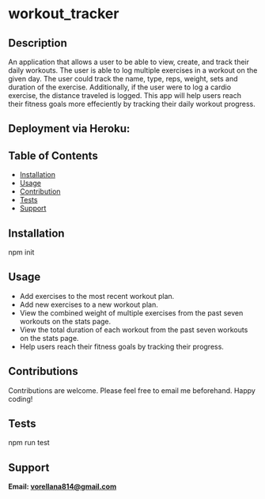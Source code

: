 # workout_tracker

## Description
An application that allows a user to be able to view, create, and track their daily workouts. The user is able to log multiple exercises in a workout on the given day. The user could track the name, type, reps, weight, sets and duration of the exercise. Additionally, if the user were to log a cardio exercise, the distance traveled is logged. This app will help users reach their fitness goals more effeciently by tracking their daily workout progress.

## Deployment via Heroku:


## Table of Contents
* [Installation](#installation)
* [Usage](#usage)
* [Contribution](#contributions)
* [Tests](#tests)
* [Support](#support)

## Installation
npm init

## Usage
* Add exercises to the most recent workout plan.
* Add new exercises to a new workout plan.
* View the combined weight of multiple exercises from the past seven workouts on the stats page.
* View the total duration of each workout from the past seven workouts on the stats page.
* Help users reach their fitness goals by tracking their progress.


## Contributions
Contributions are welcome. Please feel free to email me beforehand. Happy coding!

## Tests
npm run test

## Support 
**Email: vorellana814@gmail.com** 
